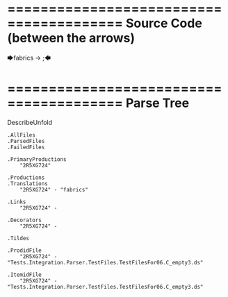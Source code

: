 ========================================
Source Code (between the arrows)
========================================

🡆fabrics -> ;🡄

========================================
Parse Tree
========================================
DescribeUnfold

    .AllFiles
    .ParsedFiles
    .FailedFiles

    .PrimaryProductions
        "2R5XG724" 

    .Productions
    .Translations
        "2R5XG724" - "fabrics"

    .Links
        "2R5XG724" - 

    .Decorators
        "2R5XG724" - 

    .Tildes

    .ProdidFile
        "2R5XG724" - "Tests.Integration.Parser.TestFiles.TestFilesFor06.C_empty3.ds"

    .ItemidFile
        "2R5XG724" - "Tests.Integration.Parser.TestFiles.TestFilesFor06.C_empty3.ds"

